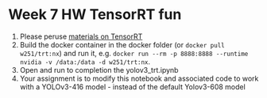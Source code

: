 # Week 7 HW TensorRT fun

1. Please peruse [materials on TensorRT](https://developer.nvidia.com/blog/speeding-up-deep-learning-inference-using-tensorrt/)
1. Build the docker container in the docker folder (or `docker pull w251/trt:nx`) and run it, e.g. `docker run --rm -p 8888:8888 --runtime nvidia -v /data:/data -d w251/trt:nx`. 
1. Open and run to completion the yolov3_trt.ipynb
1. Your assignment is to modify this notebook and associated code to work with a YOLOv3-416 model - instead of the default Yolov3-608 model
